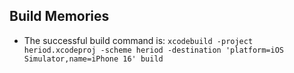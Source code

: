 ## Build Memories

- The successful build command is: `xcodebuild -project heriod.xcodeproj -scheme heriod -destination 'platform=iOS Simulator,name=iPhone 16' build`